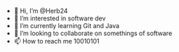 - 👋 Hi, I’m @Herb24
- 👀 I’m interested in software dev
- 🌱 I’m currently learning Git and Java
- 💞️ I’m looking to collaborate on somethings of software
- 📫 How to reach me 10010101

<!---
Herb24/Herb24 is a ✨ special ✨ repository because its `README.md` (this file) appears on your GitHub profile.
You can click the Preview link to take a look at your changes.
--->
